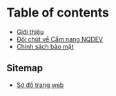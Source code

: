 # Table of contents

* [Giới thiệu](README.md)
* [Đôi chút về Cẩm nang NQDEV](doi-chut-ve-cam-nang-nqdev.md)
* [Chính sách bảo mật](chinh-sach-bao-mat.md)

## Sitemap

* [Sơ đồ trang web](sitemap/so-do-trang-web.md)

